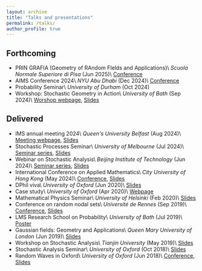 ```yaml
---
layout: archive
title: "Talks and presentations"
permalink: /talks/
author_profile: true
---
```


## Forthcoming
  * PRIN GRAFIA (Geometry of RAndom FIelds and Applications)\\
    *Scuola Normale Superiore di Pisa* (Jun 2025)\\
    [Conference](https://sites.google.com/unimib.it/prin2022grafia/conference)
  * AIMS Conference 2024\\
    *NYU Abu Dhabi* (Dec 2024)\\
    [Conference](https://www.aimsconference.org/conferences/2024/index.html)
  * Probability Seminar\\
    *University of Durham* (Oct 2024)
  * Workshop: Stochastic Geometry in Action\\
    *University of Bath* (Sep 2024)\\
    [Worshop webpage](https://sites.google.com/view/stochasticgeometryinaction/), [Slides](/files/2024_09_Bath.pdf)

## Delivered
  * IMS annual meeting 2024\\
    *Queen's University Belfast* (Aug 2024)\\
    [Meeting webpage](http://ims2024.martinmathieu.net/), [Slides](/files/2024_08_Belfast.pdf)
  * Stochastic Processes Seminar\\
    *University of Melbourne* (Jul 2024)\\
    [Seminar series](https://ms.unimelb.edu.au/research/stochastic-processes/seminars), [Slides](/files/2024_07_Melbourne.pdf)
  * Webinar on Stochastic Analysis\\
    *Beijing Institute of Technology* (Jun 2024)\\
    [Seminar series](https://math.bit.edu.cn/xsbg/5d6f3f77f0e247d8a2068492ff3b5e5d.htm), [Slides](/files/2024_06_Beijing.pdf)
  * International Conference on Applied Mathematics\\
    *City University of Hong Kong* (May 2024)\\
    [Conference](https://www.cityu.edu.hk/rcms/icam2024/programme.html), [Slides](/files/2024_05_Hong_Kong.pdf)
  * DPhil viva\\
    *University of Oxford* (Jun 2020)\\
    [Slides](/files/2020_06_Viva.pdf)
  * Case study\\
    *University of Oxford* (Apr 2020)\\
    [Webpage](/files/2020_04_case_study.html)
  * Mathematical Physics Seminar\\
    *University of Helsinki* (Feb 2020)\\
    [Slides](/files/2020_02_Helsinki.pdf)
  * Conference on random nodal sets\\
    *Université de Rennes* (Sep 2019)\\
    [Conference](https://unirandom.univ-rennes1.fr/Conf2019/), [Slides](/files/2019_09_Rennes.pdf)
  * LMS Research School on Probability\\
    *University of Bath* (Jul 2019)\\
    [Poster](/files/2019_07_Bath.pdf)
  * Gaussian fields: Geometry and Applications\\
    *Queen Mary University of London* (Jun 2019)\\
    [Slides](/files/2019_06_London.pdf)
  * Workshop on Stochastic Analysis\\
    *Tianjin University* (May 2019)\\
    [Slides](/files/2019_05_Tianjin.pdf)
  * Stochastic Analysis Seminar\\
    *University of Oxford* (Oct 2018)\\
    [Slides](/files/2018_10_Oxford.pdf)
  * Random Waves in Oxford\\
    *University of Oxford* (Jun 2018)\\
    [Conference](https://people.maths.ox.ac.uk/belyaev/RandomWaveOxford/workshop.html), [Slides](/files/2018_06_Oxford.pdf)
